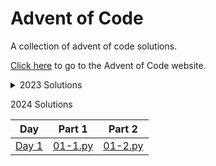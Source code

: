 # Advent of Code

A collection of advent of code solutions.

<a href="https://adventofcode.com/">Click here</a> to go to the Advent of Code website.

<details>

<summary>2023 Solutions</summary>

|                      Day                       |         Part 1          |         Part 2          |
| :--------------------------------------------: | :---------------------: | :---------------------: |
|  [Day 1](https://adventofcode.com/2023/day/1)  | [01-1.py](2023/01-1.py) | [01-2.py](2023/01-2.py) |
|  [Day 2](https://adventofcode.com/2023/day/2)  | [02-1.py](2023/02-1.py) | [02-2.py](2023/02-2.py) |
|  [Day 3](https://adventofcode.com/2023/day/3)  | [03-1.py](2023/03-1.py) | [03-2.py](2023/03-2.py) |
|  [Day 4](https://adventofcode.com/2023/day/4)  | [04-1.py](2023/04-1.py) | [04-2.py](2023/04-2.py) |
|  [Day 5](https://adventofcode.com/2023/day/5)  | [05-1.py](2023/05-1.py) | [05-2.py](2023/05-2.py) |
|  [Day 6](https://adventofcode.com/2023/day/6)  | [06-1.py](2023/06-1.py) | [06-2.py](2023/06-2.py) |
|  [Day 7](https://adventofcode.com/2023/day/7)  | [07-1.py](2023/07-1.py) | [07-2.py](2023/07-2.py) |
|  [Day 8](https://adventofcode.com/2023/day/8)  | [08-1.py](2023/08-1.py) | [08-2.py](2023/08-2.py) |
|  [Day 9](https://adventofcode.com/2023/day/9)  | [09-1.py](2023/09-1.py) | [09-2.py](2023/09-2.py) |
| [Day 10](https://adventofcode.com/2023/day/10) | [10-1.py](2023/10-1.py) | [10-2.py](2023/10-2.py) |
| [Day 11](https://adventofcode.com/2023/day/11) | [11-1.py](2023/11-1.py) | [11-2.py](2023/11-2.py) |
| [Day 12](https://adventofcode.com/2023/day/12) | [12-1.py](2023/12-1.py) | [12-2.py](2023/12-2.py) |
| [Day 13](https://adventofcode.com/2023/day/13) | [13-1.py](2023/13-1.py) | [13-2.py](2023/13-2.py) |
| [Day 14](https://adventofcode.com/2023/day/14) | [14-1.py](2023/14-1.py) | [14-2.py](2023/14-2.py) |
| [Day 15](https://adventofcode.com/2023/day/15) | [15-1.py](2023/15-1.py) | [15-2.py](2023/15-2.py) |
| [Day 16](https://adventofcode.com/2023/day/16) | [16-1.py](2023/16-1.py) | [16-2.py](2023/16-2.py) |
| [Day 17](https://adventofcode.com/2023/day/17) | [17-1.py](2023/17-1.py) | [17-2.py](2023/17-2.py) |
| [Day 18](https://adventofcode.com/2023/day/18) | [18-1.py](2023/18-1.py) | [18-2.py](2023/18-2.py) |
| [Day 19](https://adventofcode.com/2023/day/19) | [19-1.py](2023/19-1.py) | [19-2.py](2023/19-2.py) |
| [Day 20](https://adventofcode.com/2023/day/20) | [20-1.py](2023/20-1.py) | [20-2.py](2023/20-2.py) |
| [Day 21](https://adventofcode.com/2023/day/21) | [21-1.py](2023/21-1.py) | [21-2.py](2023/21-2.py) |

</details>

2024 Solutions

|                     Day                      |         Part 1          |         Part 2          |
| :------------------------------------------: | :---------------------: | :---------------------: |
| [Day 1](https://adventofcode.com/2024/day/1) | [01-1.py](2024/01-1.py) | [01-2.py](2024/01-2.py) |
